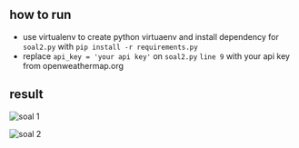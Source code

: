 ## how to run

- use virtualenv to create python virtuaenv and install dependency for `soal2.py` with `pip install -r requirements.py`
- replace `api_key = 'your api key'` on `soal2.py` `line 9` with your api key from openweathermap.org


## result
![soal 1](https://github.com/413x1/staptest/assets/100669973/e6179573-4eb1-4e44-b698-77fb13c50bfe)

![soal 2](https://github.com/413x1/staptest/assets/100669973/661ee470-007d-4574-9a78-bb944e0877ca)

